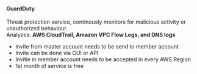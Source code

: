 #### GuardDuty

Threat protection service, continously monitors for malicious activity or unauthorized behaviour. <br>
Analyzes: **AWS CloudTrail, Amazon VPC Flow Logs, and DNS logs**

* Invite from master account needs to be send to member account
* Invite can be done via GUI or API
* Invitie in member account needs to be accepted in every AWS Region
* 1st month of service is free 
